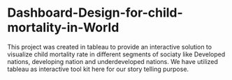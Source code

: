 # Dashboard-Design-for-child-mortality-in-World

This project was created in tableau to provide an interactive solution to visualize child mortality rate in different segments of sociaty like Developed nations, developing nation and underdeveloped nations.
We have utilized tableau as interactive tool kit here for our story telling purpose.
